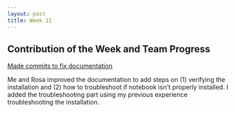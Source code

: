 ```yaml
---
layout: post
title: Week 11
---
```


## Contribution of the Week and Team Progress

[Made commits to fix documentation](https://github.com/nyu-ossd-s18/notebook/commits/documentation)

Me and Rosa improved the documentation to add steps on (1) verifying the installation and (2) how to troubleshoot if notebook isn't properly installed. I added the troubleshooting part using my previous experience troubleshooting the installation.
